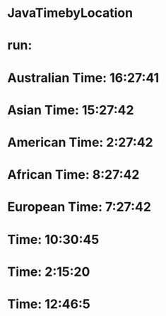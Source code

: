 # JavaTimebyLocation
# run:
# Australian Time: 16:27:41
# Asian Time: 15:27:42
# American Time: 2:27:42
# African Time: 8:27:42
# European Time: 7:27:42
# Time: 10:30:45
# Time: 2:15:20
# Time: 12:46:5
